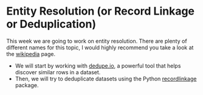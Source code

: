 # Entity Resolution (or Record Linkage or Deduplication)

This week we are going to work on entity resolution. There are plenty of different names for this topic, I would highly recommend
you take a look at the [wikipedia](https://en.wikipedia.org/wiki/Record_linkage) page. 

- We will start by working with 
[dedupe.io](https://dedupe.io), a powerful tool that helps discover similar rows in a dataset. 
- Then, we will try to deduplicate datasets using the Python 
[recordlinkage](https://recordlinkage.readthedocs.io/en/latest/index.html) package.
